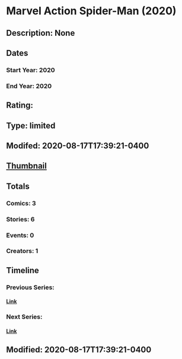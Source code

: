 # Marvel Action Spider-Man (2020)
## Description: None
## Dates
### Start Year: 2020
### End Year: 2020
## Rating: 
## Type: limited
## Modifed: 2020-08-17T17:39:21-0400
## [Thumbnail](http://i.annihil.us/u/prod/marvel/i/mg/f/a0/5f3af8eb7aa66.jpg)
## Totals
### Comics: 3
### Stories: 6
### Events: 0
### Creators: 1
## Timeline
### Previous Series: 
#### [Link]()
### Next Series: 
#### [Link]()
## Modified: 2020-08-17T17:39:21-0400